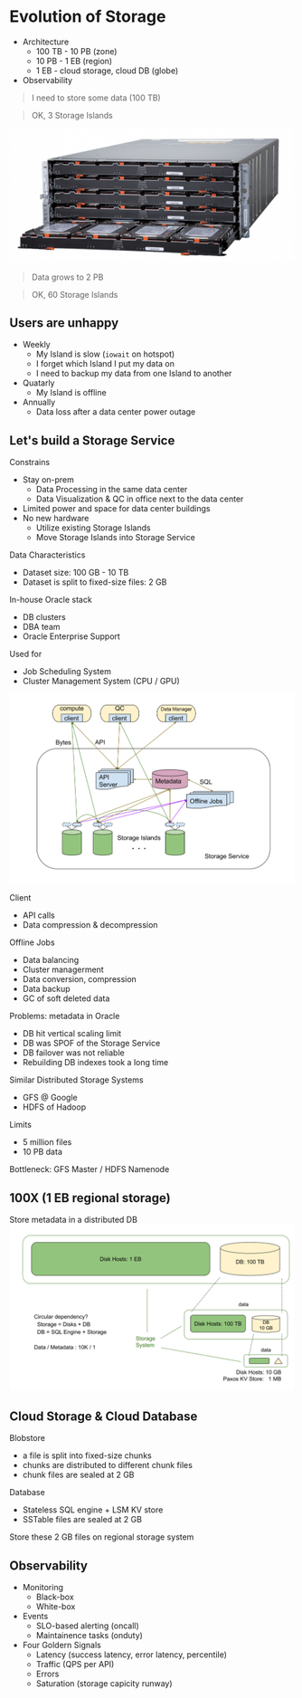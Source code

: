 # Evolution of Storage


- Architecture
  - 100 TB - 10 PB (zone)
  - 10 PB - 1 EB (region)
  - 1 EB - cloud storage, cloud DB (globe)
- Observability


> I need to store some data (100 TB)


> OK, 3 Storage Islands

![Storage Tower](storage/NetApp_Storage_Tower.png)


> Data grows to 2 PB


> OK, 60 Storage Islands


## Users are unhappy

- Weekly
  - My Island is slow (`iowait` on hotspot)
  - I forget which Island I put my data on
  - I need to backup my data from one Island to another
- Quatarly
  - My Island is offline
- Annually
  - Data loss after a data center power outage


## Let's build a Storage Service

Constrains

- Stay on-prem
  - Data Processing in the same data center
  - Data Visualization & QC in office next to the data center
- Limited power and space for data center buildings
- No new hardware
  - Utilize existing Storage Islands
  - Move Storage Islands into Storage Service


 Data Characteristics

- Dataset size: 100 GB - 10 TB
- Dataset is split to fixed-size files: 2 GB


In-house Oracle stack

- DB clusters
- DBA team
- Oracle Enterprise Support

Used for

- Job Scheduling System
- Cluster Management System (CPU / GPU)



![Storage Service](storage/storage_service.svg)


Client

- API calls
- Data compression & decompression

Offline Jobs

- Data balancing
- Cluster managerment
- Data conversion, compression
- Data backup
- GC of soft deleted data


Problems: metadata in Oracle

- DB hit vertical scaling limit
- DB was SPOF of the Storage Service
- DB failover was not reliable
- Rebuilding DB indexes took a long time


Similar Distributed Storage Systems

- GFS @ Google
- HDFS of Hadoop

Limits

- 5 million files
- 10 PB data

Bottleneck: GFS Master / HDFS Namenode


## 100X (1 EB regional storage)

Store metadata in a distributed DB
![Colossus](storage/colossus.svg)


## Cloud Storage & Cloud Database

Blobstore

- a file is split into fixed-size chunks
- chunks are distributed to different chunk files
- chunk files are sealed at 2 GB

Database

- Stateless SQL engine + LSM KV store
- SSTable files are sealed at 2 GB

Store these 2 GB files on regional storage system


## Observability

- Monitoring
  - Black-box
  - White-box
- Events
  - SLO-based alerting (oncall)
  - Maintainence tasks (onduty)
- Four Goldern Signals
  - Latency (success latency, error latency, percentile)
  - Traffic (QPS per API)
  - Errors
  - Saturation (storage capicity runway)
